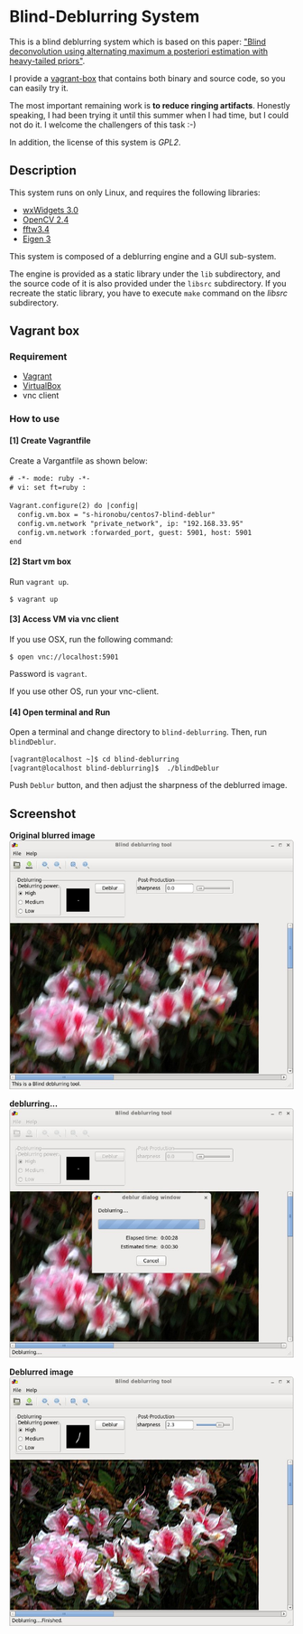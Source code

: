 # Blind-Deblurring System


This is a blind deblurring system which is based on this paper: ["Blind deconvolution using alternating maximum a posteriori estimation with heavy-tailed priors"](https://users.soe.ucsc.edu/~milanfar/publications/conf/CAIP_paper_154.pdf).


I provide a [vagrant-box](https://atlas.hashicorp.com/s-hironobu/boxes/centos7-blind-deblur) that contains both binary and source code, so you can easily try it.

The most important remaining work is **to reduce ringing artifacts**.
Honestly speaking, I had been trying it until this summer when I had time, but I could not do it.
I welcome the challengers of this task :-)


In addition, the license of this system is *GPL2*.


## Description

This system runs on only Linux, and requires the following libraries:

 - [wxWidgets 3.0]
 - [OpenCV 2.4]
 - [fftw3.4]
 - [Eigen 3]

This system is composed of a deblurring engine and a GUI sub-system.

The engine is provided as a static library under the `lib` subdirectory, 
and the source code of it is also provided under the `libsrc` subdirectory.
If you recreate the static library, you have to execute `make` command on the *libsrc* subdirectory.


## Vagrant box

### Requirement

* [Vagrant](https://www.vagrantup.com/) 
* [VirtualBox](https://www.virtualbox.org/)
* vnc client

### How to use

#### [1] Create Vagrantfile

Create a Vargantfile as shown below:

```
# -*- mode: ruby -*-
# vi: set ft=ruby :

Vagrant.configure(2) do |config|
  config.vm.box = "s-hironobu/centos7-blind-deblur"
  config.vm.network "private_network", ip: "192.168.33.95"
  config.vm.network :forwarded_port, guest: 5901, host: 5901
end
```
#### [2] Start vm box

Run `vagrant up`.

```
$ vagrant up
```

#### [3] Access VM via vnc client

If you use OSX, run the following command:

```
$ open vnc://localhost:5901
```

Password is `vagrant`.


If you use other OS, run your vnc-client. 


#### [4] Open terminal and Run

Open a terminal and change directory to `blind-deblurring`.
Then, run `blindDeblur`.

```
[vagrant@localhost ~]$ cd blind-deblurring
[vagrant@localhost blind-deblurring]$  ./blindDeblur
```

Push `Deblur` button, and then adjust the sharpness of the deblurred image.


## Screenshot

**Original blurred image**
![alt text](./screenshot1.jpg)


**deblurring...**
![alt text](./screenshot2.jpg)

**Deblurred image**
![alt text](./screenshot3.jpg)


[wxWidgets 3.0]: https://www.wxwidgets.org/
[OpenCV 2.4]: http://opencv.org/
[fftw3.4]: http://www.fftw.org/
[Eigen 3]: http://eigen.tuxfamily.org/index.php?title=Main_Page

